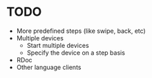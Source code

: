 TODO
====

* More predefined steps (like swipe, back, etc)
* Multiple devices
    * Start multiple devices
    * Specify the device on a step basis
* RDoc
* Other language clients